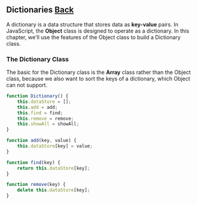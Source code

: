 ## Dictionaries [Back](./../data_structure.md)

A dictionary is a data structure that stores data as **key-value** pairs. In JavaScript, the **Object** class is designed to operate as a dictionary. In this chapter, we'll use the features of the Object class to build a Dictionary class.

### The Dictionary Class

The basic for the Dictionary class is the **Array** class rather than the Object class, because we also want to sort the keys of a dictionary, which Object can not support.

```js
function Dictionary() {
    this.dataStore = [];
    this.add = add;
    this.find = find;
    this.remove = remove;
    this.showAll = showAll;
}

function add(key, value) {
    this.dataStore[key] = value;
}

function find(key) {
    return this.dataStore[key];
}

function remove(key) {
    delete this.dataStore[key];
}
```
